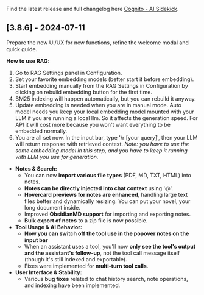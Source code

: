 Find the latest release and full changelog here [Cognito - AI Sidekick](https://github.com/3-ark/Cognito-AI_Sidekick/releases).

## [3.8.6] - 2024-07-11

Prepare the new UI/UX for new functions, refine the welcome modal and quick guide.

**How to use RAG**:
1. Go to RAG Settings panel in Configuration. 
2. Set your favorite embedding models (better start it before embedding).
3. Start embedding manually from the RAG Settings in Configuration by clicking on rebuild embedding button for the first time.
4. BM25 indexing will happen automatically, but you can rebuild it anyway.
5. Update embedding is needed when you are in manual mode. Auto model needs you keep your local embedding model mounted with your LLM if you are running  a local llm. So it affects the generation speed. For API it will cost more because you won't want everything to be embedded normally. 
6. You are all set now. In the input bar, type '/r [your query]', then your LLM will return response with retrieved context. *Note: you have to use the same embedding model in this step, and you have to keep it running with LLM you use for generation.*


*   **Notes & Search:**
    *   You can now **import various file types** (PDF, MD, TXT, HTML) into notes.
    *   **Notes can be directly injected into chat context** using '@'.
    *   **Hovercard previews for notes are enhanced**, handling large text files better and dynamically resizing. You can put your novel, your long document inside.
    *   Improved **ObsidianMD support** for importing and exporting notes.
    *   **Bulk export of notes** to a zip file is now possible.
*   **Tool Usage & AI Behavior:**
    *   **Now you can switch off the tool use in the popover notes on the input bar**
    *   When an assistant uses a tool, you'll now **only see the tool's output and the assistant's follow-up**, not the tool call message itself (though it's still indexed and exportable).
    *   Fixes were implemented for **multi-turn tool calls**.
*   **User Interface & Stability:**
    *   Various **bug fixes** related to chat history search, note operations, and indexing have been implemented.
